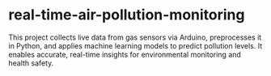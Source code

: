 # real-time-air-pollution-monitoring
This project collects live data from gas sensors via Arduino, preprocesses it in Python, and applies machine learning models to predict pollution levels. It enables accurate, real-time insights for environmental monitoring and health safety.
